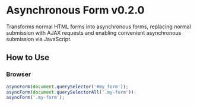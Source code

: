 # Asynchronous Form v0.2.0

Transforms normal HTML forms into asynchronous forms, replacing normal submission with AJAX requests and enabling convenient asynchronous submission via JavaScript.

## How to Use
### Browser
```js
asyncForm(document.querySelector('#my_form'));
asyncForm(document.querySelectorAll('.my-form'));
asyncForm('.my-form');
```